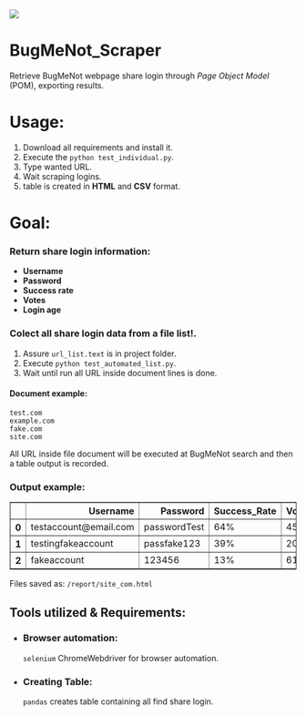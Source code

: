 
<img src="http://bugmenot.com/assets/img/logo.png">

# BugMeNot_Scraper
Retrieve BugMeNot webpage share login through _Page Object Model_ (POM), exporting results.

# Usage:
1. Download all requirements and install it.
2. Execute the `python test_individual.py`.
3. Type wanted URL. 
4. Wait scraping logins.
5. table is created in **HTML** and **CSV** format.

# Goal:
 ### Return share login information:
- **Username**
- **Password**
- **Success rate**
- **Votes**
- **Login age**

### Colect all share login data from a file list!.
1. Assure `url_list.text` is in project folder.
2. Execute `python test_automated_list.py`.
3. Wait until run all URL inside document lines is done.

#### Document example:
```
test.com
example.com
fake.com
site.com
```
All URL inside file document will be executed at BugMeNot search and then a table output is recorded.

### Output example:
<table border="1" class="dataframe">
  <thead>
    <tr style="text-align: right;">
      <th></th>
      <th>Username</th>
      <th>Password</th>
      <th>Success_Rate</th>
      <th>Votes</th>
      <th>Login_Age</th>
    </tr>
  </thead>
  <tbody>
    <tr>
      <th>0</th>
      <td>testaccount@email.com</td>
      <td>passwordTest</td>
      <td>64%</td>
      <td>45</td>
      <td>5 months</td>
    </tr>
    <tr>
      <th>1</th>
      <td>testingfakeaccount</td>
      <td>passfake123</td>
      <td>39%</td>
      <td>201</td>
      <td>7 months</td>
    </tr>
    <tr>
      <th>2</th>
      <td>fakeaccount</td>
      <td>123456</td>
      <td>13%</td>
      <td>616</td>
      <td>2 years</td>
    </tr>
  </tbody>
</table>

Files saved as: `/report/site_com.html`  
## Tools utilized & Requirements:
-  ### Browser automation:
    `selenium` ChromeWebdriver for browser automation.

- ### Creating Table:
    `pandas` creates table containing all find share login.
